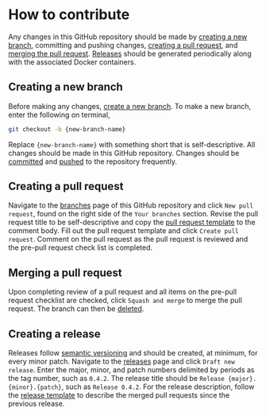 # How to contribute
Any changes in this GitHub repository should be made by [creating a new branch](#creating-a-new-branch), committing and pushing changes, [creating a pull request](#creating-a-pull-request), and [merging the pull request](#merging-a-pull-request). [Releases](#creating-a-release) should be generated periodically along with the associated Docker containers.

## Creating a new branch
Before making any changes, [create a new branch](https://www.howtogeek.com/714112/how-to-create-a-new-branch-in-github/). To make a new branch, enter the following on terminal,
```bash
git checkout -b {new-branch-name}
```

Replace `{new-branch-name}` with something short that is self-descriptive. All changes should be made in this GitHub repository. Changes should be [committed](https://github.com/git-guides/git-commit) and [pushed](https://github.com/git-guides/git-push) to the repository frequently.

## Creating a pull request 
Navigate to the [branches](https://github.com/vanallenlab/moalmanac/branches) page of this GitHub repository and click `New pull request`, found on the right side of the `Your branches` section. Revise the pull request title to be self-descriptive and copy the [pull request template](pull_request_template.md) to the comment body. Fill out the pull request template and click `Create pull request`. Comment on the pull request as the pull request is reviewed and the pre-pull request check list is completed.

## Merging a pull request
Upon completing review of a pull request and all items on the pre-pull request checklist are checked, click `Squash and merge` to merge the pull request. The branch can then be [deleted](https://docs.github.com/en/repositories/configuring-branches-and-merges-in-your-repository/managing-branches-in-your-repository/deleting-and-restoring-branches-in-a-pull-request).

## Creating a release
Releases follow [semantic versioning](https://semver.org/) and should be created, at minimum, for every minor patch. Navigate to the [releases](https://github.com/vanallenlab/moalmanac/releases) page and click `Draft new release`. Enter the major, minor, and patch numbers delimited by periods as the tag number, such as `0.4.2`. The release title should be `Release {major}.{minor}.{patch}`, such as `Release 0.4.2`. For the release description, follow the [release template](template-release.md) to describe the merged pull requests since the previous release.
